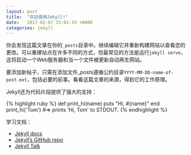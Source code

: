 ```yaml
---
layout: post
title:  "欢迎使用Jekyll!"
date:   2017-02-07 15:01:19 +0800
categories: jekyll
---
```


你会发现这篇文章在你的`_posts`目录中。继续编辑它并重新构建网站以查看您的更改。可以重建站点在许多不同的方式，但最常见的方法是运行`jekyll serve`，这将启动一个Web服务器和当一个文件被更新自动再生网站。

要添加新帖子，只需在添加文件_posts遵循公约目录`YYYY-MM-DD-name-of-post.ext`，包括必要的前事。看看这篇文章的来源，得到它的工作原理。

Jekyll还为代码片段提供了强大的支持：

{% highlight ruby %}
def print_hi(name)
  puts "Hi, #{name}"
end
print_hi('Tom')
#=> prints 'Hi, Tom' to STDOUT.
{% endhighlight %}

学习文档：
- [Jekyll docs][jekyll-docs]
- [Jekyll’s GitHub repo][jekyll-gh]
- [Jekyll Talk][jekyll-talk]

[jekyll-docs]: http://jekyllrb.com/docs/home
[jekyll-gh]:   https://github.com/jekyll/jekyll
[jekyll-talk]: https://talk.jekyllrb.com/
